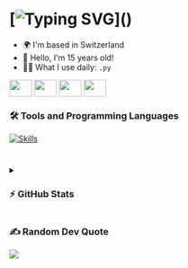 
# [![Typing SVG](https://readme-typing-svg.herokuapp.com?font=Fira+Code&weight=600&size=30&pause=1000&color=F7F7F7&random=false&width=435&lines=+Hello👋;I+am+Syart!)]()



* 🌍  I'm based in Switzerland
* 👦  Hello, I'm 15 years old!
* 👨‍💻  What I use daily: ```.py```
<!-- * 🖥️  See my [portfolio]() -->
<p align="left">
<a href="https://github.com/syartzahiri" target="blank"><img align="center" src="https://skillicons.dev/icons?i=github" height="30" width="40" /></a>
<a href="https://www.linkedin.com/in/syart/" target="blank"><img align="center" src="https://skillicons.dev/icons?i=linkedin" height="30" width="40" /></a>
<a href="https://stackoverflow.com/users/29646036/syart" target="blank"><img align="center" src="https://skillicons.dev/icons?i=stackoverflow" height="30" width="40" /></a>
<a href="https://instagram.com/syart.zh" target="blank"><img align="center" src="https://skillicons.dev/icons?i=instagram" height="30" width="40" /></a>
</p>


<h3>🛠️ Tools and Programming Languages</h3>
<a href="">
    <img src="https://skillicons.dev/icons?i=windows,python,javascript,html,css,nodejs,vscode,github,git,discord&theme=dark" alt="Skills">
</a>

#


<details>
  <summary><h3>⚡ GitHub Stats</h3></summary>

  ![](https://github-readme-stats.vercel.app/api?username=syartzahiri&theme=dark&hide_border=true&include_all_commits=true&count_private=true)<br/>
  ![](https://github-readme-streak-stats.herokuapp.com/?user=syartzahiri&theme=dark&hide_border=true)<br/>
  ![](https://github-readme-stats.vercel.app/api/top-langs/?username=syartzahiri&theme=dark&hide_border=true&include_all_commits=true&count_private=true&layout=compact)

</details>

  


<h3>✍️ Random Dev Quote </h3>

![](https://quotes-github-readme.vercel.app/api?type=horizontal&?theme=light)

